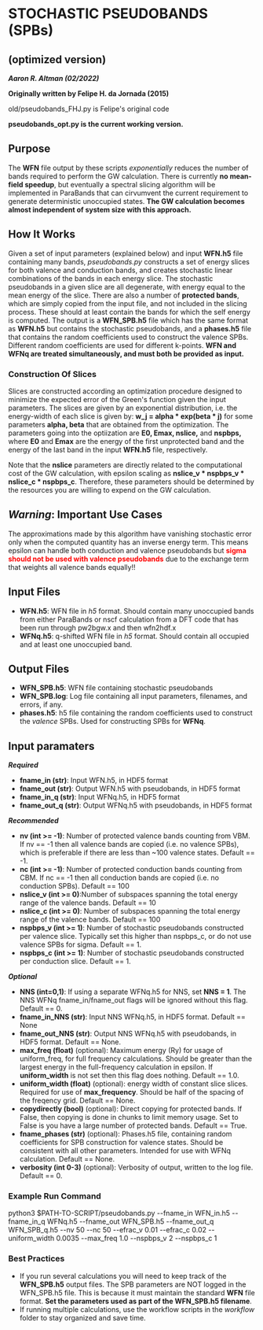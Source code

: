 # STOCHASTIC PSEUDOBANDS (SPBs) 
## (**optimized version**)

***Aaron R. Altman (02/2022)***

**Originally written by Felipe H. da Jornada (2015)**

old/pseudobands_FHJ.py is Felipe's original code

**pseudobands_opt.py is the current working version.** 

## **Purpose**

The **WFN** file output by these scripts *exponentially* reduces the number of bands required to perform the GW calculation. There is currently **no mean-field speedup**, but eventually a spectral slicing algorithm will be implemented in ParaBands that can cirvumvent the current requirement to generate deterministic unoccupied states. **The GW calculation becomes almost independent of system size with this approach.**


## **How It Works**

Given a set of input parameters (explained below) and input **WFN.h5** file containing many bands, *pseudobands.py* constructs a set of energy slices for both valence and conduction bands, and creates stochastic linear combinations of the bands in each energy slice. The stochastic pseudobands in a given slice are all degenerate, with energy equal to the mean energy of the slice. There are also a number of **protected bands**, which are simply copied from the input file, and not included in the slicing process. These should at least contain the bands for which the self energy is computed. The output is a **WFN_SPB.h5** file which has the same format as **WFN.h5** but contains the stochastic pseudobands, and a **phases.h5** file that contains the random coefficients used to construct the valence SPBs. Different random coefficients are used for different k-points. **WFN and WFNq are treated simultaneously, and must both be provided as input.**

### **Construction Of Slices**
Slices are constructed according an optimization procedure designed to minimize the expected error of the Green's function given the input parameters. The slices are given by an exponential distribution, i.e. the energy-width of each slice is given by:
        **w_j = alpha * exp(beta * j)**
for some parameters **alpha, beta** that are obtained from the optimization. The parameters going into the optiization are **E0, Emax, nslice,** and **nspbps,** where **E0** and **Emax** are the energy of the first unprotected band and the energy of the last band in the input **WFN.h5** file, respectively.

Note that the **nslice** parameters are directly related to the computational cost of the GW calculation, with epsilon scaling as **nslice_v * nspbps_v * nslice_c * nspbps_c**. Therefore, these parameters should be determined by the resources you are willing to expend on the GW calculation.

## ***Warning*: Important Use Cases**
The approximations made by this algorithm have vanishing stochastic error only when the computed quantity has an inverse energy term. This means epsilon can handle both conduction and valence pseudobands but <span style="color:red">**sigma should not be used with valence pseudobands**</span> due to the exchange term that weights all valence bands equally!! 


## **Input Files**
- **WFN.h5**: WFN file in *h5* format. Should contain many unoccupied bands from either ParaBands or nscf calculation from a DFT code that has been run through pw2bgw.x and then wfn2hdf.x
- **WFNq.h5**: q-shifted WFN file in *h5* format. Should contain all occupied and at least one unoccupied band.

## **Output Files**
- **WFN_SPB.h5**: WFN file containing stochastic pseudobands
- **WFN_SPB.log**: Log file containing all input parameters, filenames, and errors, if any.
- **phases.h5**: h5 file containing the random coefficients used to construct the *valence* SPBs. Used for constructing SPBs for **WFNq**. 

## **Input paramaters**
***Required***
- **fname_in (str)**: Input WFN.h5, in HDF5 format
- **fname_out (str)**: Output WFN.h5 with pseudobands, in HDF5 format
- **fname_in_q (str)**: Input WFNq.h5, in HDF5 format
- **fname_out_q (str)**: Output WFNq.h5 with pseudobands, in HDF5 format

***Recommended***
- **nv (int >= -1)**: Number of protected valence bands counting from VBM. If nv == -1 then all valence bands are copied (i.e. no valence SPBs), which is preferable if there are less than ~100 valence states. Default == -1.
- **nc (int >= -1)**: Number of protected conduction bands counting from CBM. If nc == -1 then all conduction bands are copied (i.e. no conduction SPBs). Default == 100
- **nslice_v (int >= 0)**:Number of subspaces spanning the total energy range of the valence bands. Default == 10
- **nslice_c (int >= 0)**: Number of subspaces spanning the total energy range of the valence bands. Default == 100
- **nspbps_v (int >= 1)**: Number of stochastic pseudobands constructed per valence slice. Typically set this higher than nspbps_c, or do not use valence SPBs for sigma. Default == 1.
- **nspbps_c (int >= 1)**: Number of stochastic pseudobands constructed per conduction slice. Default == 1.

***Optional***
- **NNS (int=0,1)**: If using a separate WFNq.h5 for NNS, set **NNS = 1**. The NNS WFNq fname_in/fname_out flags will be ignored without this flag. Default == 0.
- **fname_in_NNS (str)**: Input NNS WFNq.h5, in HDF5 format. Default == None
- **fname_out_NNS (str)**: Output NNS WFNq.h5 with pseudobands, in HDF5 format. Default == None.
- **max_freq (float)** (optional): Maximum energy (Ry) for usage of uniform_freq, for full frequency calculations. Should be greater than the largest energy in the full-frequency calculation in epsilon. If **uniform_width** is not set then this flag does nothing. Default == 1.0.
- **uniform_width (float)** (optional): energy width of constant slice slices. Required for use of **max_frequency**. Should be half of the spacing of the freqency grid. Default == None.
- **copydirectly (bool)** (optional): Direct copying for protected bands. If False, then copying is done in chunks to limit memory usage. Set to False is you have a large number of protected bands. Default == True.
- **fname_phases (str)** (optional): Phases.h5 file, containing random coefficients for SPB construction for valence states. Should be consistent with all other parameters. Intended for use with WFNq calculation. Default == None.
- **verbosity (int 0-3)** (optional): Verbosity of output, written to the log file. Default == 0.


### **Example Run Command**
python3 $PATH-TO-SCRIPT/pseudobands.py --fname_in WFN_in.h5 --fname_in_q WFNq.h5 --fname_out WFN_SPB.h5 --fname_out_q WFN_SPB_q.h5 --nv 50 --nc 50 --efrac_v 0.01 --efrac_c 0.02 --uniform_width 0.0035 --max_freq 1.0 --nspbps_v 2 --nspbps_c 1

### **Best Practices**
- If you run several calculations you will need to keep track of the **WFN_SPB.h5** output files. The SPB parameters are NOT logged in the WFN_SPB.h5 file. This is because it must maintain the standard **WFN** file format. **Set the parameters used as part of the WFN_SPB.h5 filename**.
- If running multiple calculations, use the workflow scripts in the *workflow* folder to stay organized and save time.
